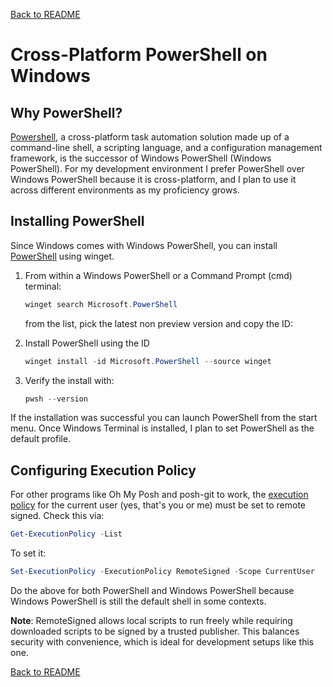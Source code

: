 <a href="../README.md">Back to README</a>

# Cross-Platform PowerShell on Windows

## Why PowerShell?

[Powershell](https://learn.microsoft.com/en-us/powershell/scripting/install/installing-powershell), a cross-platform task automation solution made up of a command-line shell, a scripting language, and a configuration management framework, is the successor of Windows PowerShell (Windows PowerShell). For my development environment I prefer PowerShell over Windows PowerShell because it is cross-platform, and I plan to use it across different environments as my proficiency grows.

## Installing PowerShell

Since Windows comes with Windows PowerShell, you can install [PowerShell](https://learn.microsoft.com/en-us/powershell/scripting/install/installing-powershell-on-windows) using winget. 

1. From within a Windows PowerShell or a Command Prompt (cmd) terminal:

    ```powershell
    winget search Microsoft.PowerShell
    ```

    from the list, pick the latest non preview version and copy the ID:

2. Install PowerShell using the ID

    ```powershell
    winget install -id Microsoft.PowerShell --source winget
    ```

3. Verify the install with:

    ```powershell
    pwsh --version
    ```

If the installation was successful you can launch PowerShell from the start menu. Once Windows Terminal is installed, I plan to set PowerShell as the default profile.

## Configuring Execution Policy

For other programs like Oh My Posh and posh-git to work, the [execution policy](https://learn.microsoft.com/en-us/powershell/module/microsoft.powershell.security/set-executionpolicy) for the current user (yes, that's you or me) must be set to remote signed. Check this via:

```powershell
Get-ExecutionPolicy -List
```
	
To set it:
	
```powershell
Set-ExecutionPolicy -ExecutionPolicy RemoteSigned -Scope CurrentUser
```
	
Do the above for both PowerShell and Windows PowerShell because Windows PowerShell is still the default shell in some contexts.

**Note**: RemoteSigned allows local scripts to run freely while requiring downloaded scripts to be signed by a trusted publisher. This balances security with convenience, which is ideal for development setups like this one.

<a href="../README.md">Back to README</a>